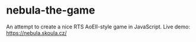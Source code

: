 # nebula-the-game
An attempt to create a nice RTS AoEII-style game in JavaScript.
Live demo: https://nebula.skoula.cz/
